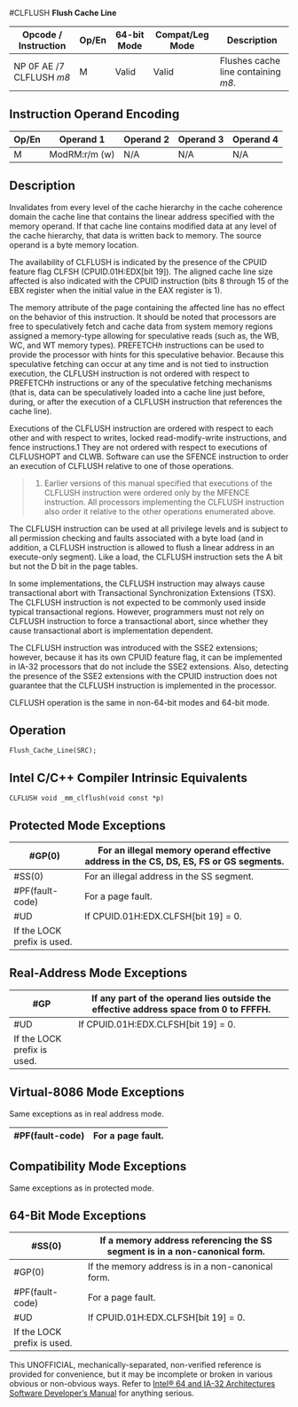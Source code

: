 #CLFLUSH
**Flush Cache Line**

| Opcode / Instruction     | Op/En | 64-bit Mode | Compat/Leg Mode | Description                         |
| ------------------------ | ----- | ----------- | --------------- | ----------------------------------- |
| NP 0F AE /7 CLFLUSH _m8_ | M     | Valid       | Valid           | Flushes cache line containing _m8_. |

## Instruction Operand Encoding

| Op/En | Operand 1     | Operand 2 | Operand 3 | Operand 4 |
| ----- | ------------- | --------- | --------- | --------- |
| M     | ModRM:r/m (w) | N/A       | N/A       | N/A       |

## Description

Invalidates from every level of the cache hierarchy in the cache coherence domain the cache line that contains the linear address specified with the memory operand. If that cache line contains modified data at any level of the cache hierarchy, that data is written back to memory. The source operand is a byte memory location.

The availability of CLFLUSH is indicated by the presence of the CPUID feature flag CLFSH (CPUID.01H:EDX[bit 19]). The aligned cache line size affected is also indicated with the CPUID instruction (bits 8 through 15 of the EBX register when the initial value in the EAX register is 1).

The memory attribute of the page containing the affected line has no effect on the behavior of this instruction. It should be noted that processors are free to speculatively fetch and cache data from system memory regions assigned a memory-type allowing for speculative reads (such as, the WB, WC, and WT memory types). PREFETCH*h* instructions can be used to provide the processor with hints for this speculative behavior. Because this speculative fetching can occur at any time and is not tied to instruction execution, the CLFLUSH instruction is not ordered with respect to PREFETCH*h* instructions or any of the speculative fetching mechanisms (that is, data can be speculatively loaded into a cache line just before, during, or after the execution of a CLFLUSH instruction that references the cache line).

Executions of the CLFLUSH instruction are ordered with respect to each other and with respect to writes, locked read-modify-write instructions, and fence instructions.1 They are not ordered with respect to executions of CLFLUSHOPT and CLWB. Software can use the SFENCE instruction to order an execution of CLFLUSH relative to one of those operations.

> 1. Earlier versions of this manual specified that executions of the CLFLUSH instruction were ordered only by the MFENCE instruction. All processors implementing the CLFLUSH instruction also order it relative to the other operations enumerated above.

The CLFLUSH instruction can be used at all privilege levels and is subject to all permission checking and faults associated with a byte load (and in addition, a CLFLUSH instruction is allowed to flush a linear address in an execute-only segment). Like a load, the CLFLUSH instruction sets the A bit but not the D bit in the page tables.

In some implementations, the CLFLUSH instruction may always cause transactional abort with Transactional Synchronization Extensions (TSX). The CLFLUSH instruction is not expected to be commonly used inside typical transactional regions. However, programmers must not rely on CLFLUSH instruction to force a transactional abort, since whether they cause transactional abort is implementation dependent.

The CLFLUSH instruction was introduced with the SSE2 extensions; however, because it has its own CPUID feature flag, it can be implemented in IA-32 processors that do not include the SSE2 extensions. Also, detecting the presence of the SSE2 extensions with the CPUID instruction does not guarantee that the CLFLUSH instruction is implemented in the processor.

CLFLUSH operation is the same in non-64-bit modes and 64-bit mode.

## Operation

```
Flush_Cache_Line(SRC);

```

## Intel C/C++ Compiler Intrinsic Equivalents

```
CLFLUSH void _mm_clflush(void const *p)

```

## Protected Mode Exceptions

| \#​​​​GP(0)                 | For an illegal memory operand effective address in the CS, DS, ES, FS or GS segments. |
| --------------------------- | ------------------------------------------------------------------------------------- |
| \#​​​​​SS(0)                | For an illegal address in the SS segment.                                             |
| \#​PF(fault-code)           | For a page fault.                                                                     |
| #​​​UD                      | If CPUID.01H:EDX.CLFSH[bit 19] = 0.                                                   |
| If the LOCK prefix is used. |

## Real-Address Mode Exceptions

| \#​​​​GP                    | If any part of the operand lies outside the effective address space from 0 to FFFFH. |
| --------------------------- | ------------------------------------------------------------------------------------ |
| #​​​UD                      | If CPUID.01H:EDX.CLFSH[bit 19] = 0.                                                  |
| If the LOCK prefix is used. |

## Virtual-8086 Mode Exceptions

Same exceptions as in real address mode.

| \#​PF(fault-code) | For a page fault. |
| ----------------- | ----------------- |

## Compatibility Mode Exceptions

Same exceptions as in protected mode.

## 64-Bit Mode Exceptions

| \#​​​​​SS(0)                | If a memory address referencing the SS segment is in a non-canonical form. |
| --------------------------- | -------------------------------------------------------------------------- |
| \#​​​​GP(0)                 | If the memory address is in a non-canonical form.                          |
| \#​PF(fault-code)           | For a page fault.                                                          |
| #​​​UD                      | If CPUID.01H:EDX.CLFSH[bit 19] = 0.                                        |
| If the LOCK prefix is used. |

This UNOFFICIAL, mechanically-separated, non-verified reference is provided for convenience, but it may be
incomplete or broken in various obvious or non-obvious
ways. Refer to [Intel® 64 and IA-32 Architectures Software Developer’s Manual](https://software.intel.com/en-us/download/intel-64-and-ia-32-architectures-sdm-combined-volumes-1-2a-2b-2c-2d-3a-3b-3c-3d-and-4) for anything serious.
